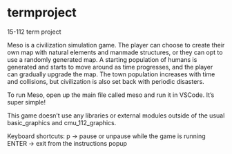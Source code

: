 # termproject
15-112 term project

Meso is a civilization simulation game. The player can choose to create their 
own map with natural elements and manmade structures, or they can opt to use a 
randomly generated map. A starting population of humans is generated and starts 
to move around as time progresses, and the player can gradually upgrade the map. 
The town population increases with time and collisions, but civilization is also 
set back with periodic disasters. 

To run Meso, open up the main file called meso and run it in VSCode. It’s super simple!

This game doesn’t use any libraries or external modules outside of the usual 
basic_graphics and cmu_112_graphics.

Keyboard shortcuts:
p -> pause or unpause while the game is running
ENTER -> exit from the instructions popup
